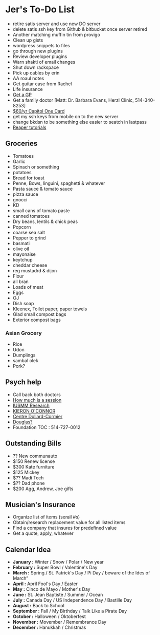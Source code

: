 # Jer's To-Do List

- retire satis server and use new DO server
- delete satis ssh key from Github & bitbucket once server retired
- Another matching muffin tin from provigo
- Clean up gists
- wordpress snippets to files
- go through new plugins
- Review developer plugins
- Warn shakti of email changes
- Shut down rackspace
- Pick up cables by erin
- AA roaul notes
- Get guitar case from Rachel
- Life insurance
- [Get a GP](http://gamf.gouv.qc.ca/index_en.html)
- Get a family doctor [Matt: Dr. Barbara Evans, Herzl Clinic, 514-340-8253]
- [$60/yr Capitol One Card](http://bit.ly/28Os44b)
- get my ssh keys from mobile on to the new server 
- change bkdsn to be something else easier to seatch in lastpass
- [Reaper tutorials](http://www.kennymania.com/reaper-videos/)

## Groceries

- Tomatoes
- Garlic
- Spinach or something
- potatoes
- Bread for toast
- Penne, Bows, linguini, spaghetti & whatever
- Pasta sauce & tomato sauce
- pizza sauce
- gnocci
- KD
- small cans of tomato paste
- canned tomatoes
- Dry beans, lentils & chick peas
- Popcorn
- coarse sea salt
- Pepper to grind
- basmati
- olive oil
- mayonaise
- keytchup
- cheddar cheese
- reg mustadrd & dijon
- Flour
- all bran
- Loads of meat
- Eggs
- OJ
- Dish soap
- Kleenex, Toilet paper, paper towels
- Glad small compost bags
- Exterior compost bags

### Asian Grocery

- Rice
- Udon
- Dumplings
- sambal olek
- Pork?

## Psych help

- Call back both doctors
- [How much is a session](http://objectif-couple.com)
- [IUSMM Research](http://www.iusmm.ca/research.html)
- [KIERON O'CONNOR](http://www.iusmm.ca/kieronoconnor.html)
- [Centre Dollard-Cormier](http://dependancemontreal.ca/programmes-et-services/adultes)
- [Douglas?](http://www.douglas.qc.ca/?locale=en)
- Foundation TOC : 514-727-0012

## Outstanding Bills

- ?? New communauto
- $150 Renew license
- $300 Kate furniture
- $125 Mickey
- $?? Madi Tech
- $?? Dad phone
- $200 Agg, Andrew, Joe gifts

## Musician's Insurance

- Organize list of items (serail #s)
- Obtain/research replacement value for all listed items
- Find a company that insures for predefined value
- Get a quote, apply, whatever

## Calendar Idea

- **January :** Winter / Snow / Polar / New year
- **February :** Super Bowl / Valentine's Day
- **March :** Spring / St. Patrick's Day / Pi Day / beware of the Ides of March”
- **April :** April Fool's Day / Easter
- **May :** Cinco de Mayo / Mother's Day
- **June :** St. Jean Baptiste / Summer / Ocean
- **July :** Canada Day / US Independence Day / Bastille Day
- **August :** Back to School
- **September :** Fall / My Birthday / Talk Like a Pirate Day
- **October :** Halloween / Oktoberfest
- **November :** Movember / Remembrance Day
- **December :** Hanukkah / Christmas
